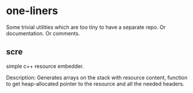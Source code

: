 one-liners
==========

Some trivial utilities which are too tiny to have a separate repo. Or documentation. Or comments.


## scre
simple c++ resource embedder.

Description:
Generates arrays on the stack with resource content, function to get heap-allocated pointer to the resource and all the needed headers.
